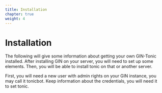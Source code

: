 ```yaml
---
title: Installation
chapter: true
weight: 4
---
```


# Installation

The following will give some information about getting your own GIN-Tonic installed. After installing GIN on your server, you will need to set up some elements. Then, you will be able to install tonic on that or another server.

First, you will need a new user with admin rights on your GIN instance, you may call it tonicbot. Keep information about the credentials, you will need it to set tonic.



